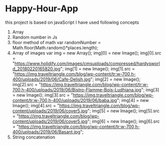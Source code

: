 # Happy-Hour-App
this project is based on javaScript
I have used following concepts
1. Array
2. Random number in Js
3. floor method of math
  var randomNumber = Math.floor(Math.random()*places.length);
4. Array of images
      var img = new Array();
      img[0] = new Image();
      img[0].src = "https://www.holidify.com/images/cmsuploads/compressed/hardysworld_20180220165820.jpg";
      img[1] = new Image();
      img[1].src = "https://img.traveltriangle.com/blog/wp-content/tr:w-700,h-400/uploads/2019/06/Cafe-Delish.jpg";
      img[2] = new Image();
      img[2].src = "https://img.traveltriangle.com/blog/wp-content/tr:w-700,h-400/uploads/2019/06/Bistro-Flamme-Bois-Ludhiana.jpg";
      img[3] = new Image();
      img[3].src = "https://img.traveltriangle.com/blog/wp-content/tr:w-700,h-400/uploads/2019/06/baba.jpg";
      img[4] = new Image();
      img[4].src = "https://img.traveltriangle.com/blog/wp-content/uploads/2019/06/cover5.jpg";
      img[5] = new Image();
      img[5].src = "https://img.traveltriangle.com/blog/wp-content/uploads/2019/06/cover5.jpg";
      img[6] = new Image();
      img[6].src = "https://img.traveltriangle.com/blog/wp-content/tr:w-700,h-400/uploads/2019/06/Basant.jpg";
5. String concatenation

